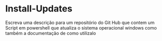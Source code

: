 # Install-Updates
Escreva uma descrição para um repositório do Git Hub que contem um Script em powershell que atualiza o sistema operacional windows como também a documentação de como utilizalo 

